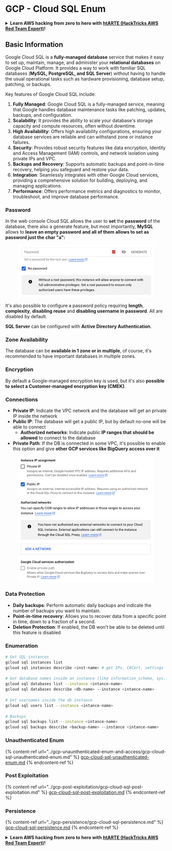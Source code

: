 # GCP - Cloud SQL Enum

<details>

<summary><strong>Learn AWS hacking from zero to hero with</strong> <a href="https://training.hacktricks.xyz/courses/arte"><strong>htARTE (HackTricks AWS Red Team Expert)</strong></a><strong>!</strong></summary>

Other ways to support HackTricks:

* If you want to see your **company advertised in HackTricks** or **download HackTricks in PDF** Check the [**SUBSCRIPTION PLANS**](https://github.com/sponsors/carlospolop)!
* Get the [**official PEASS & HackTricks swag**](https://peass.creator-spring.com)
* Discover [**The PEASS Family**](https://opensea.io/collection/the-peass-family), our collection of exclusive [**NFTs**](https://opensea.io/collection/the-peass-family)
* **Join the** 💬 [**Discord group**](https://discord.gg/hRep4RUj7f) or the [**telegram group**](https://t.me/peass) or **follow** me on **Twitter** 🐦 [**@carlospolopm**](https://twitter.com/carlospolopm)**.**
* **Share your hacking tricks by submitting PRs to the** [**HackTricks**](https://github.com/carlospolop/hacktricks) and [**HackTricks Cloud**](https://github.com/carlospolop/hacktricks-cloud)
*
*
* &#x20;github repos.

</details>

## Basic Information

Google Cloud SQL is a **fully-managed database** service that makes it easy to set up, maintain, manage, and administer your **relational databases** on Google Cloud Platform. It provides a way to work with familiar SQL databases (**MySQL, PostgreSQL, and SQL Server**) without having to handle the usual operational tasks such as hardware provisioning, database setup, patching, or backups.

Key features of Google Cloud SQL include:

1. **Fully Managed**: Google Cloud SQL is a fully-managed service, meaning that Google handles database maintenance tasks like patching, updates, backups, and configuration.
2. **Scalability**: It provides the ability to scale your database's storage capacity and compute resources, often without downtime.
3. **High Availability**: Offers high availability configurations, ensuring your database services are reliable and can withstand zone or instance failures.
4. **Security**: Provides robust security features like data encryption, Identity and Access Management (IAM) controls, and network isolation using private IPs and VPC.
5. **Backups and Recovery**: Supports automatic backups and point-in-time recovery, helping you safeguard and restore your data.
6. **Integration**: Seamlessly integrates with other Google Cloud services, providing a comprehensive solution for building, deploying, and managing applications.
7. **Performance**: Offers performance metrics and diagnostics to monitor, troubleshoot, and improve database performance.

### Password

In the web console Cloud SQL allows the user to **set** the **password** of the database, there also a generate feature, but most importantly, **MySQL** allows to **leave an empty password and all of them allows to set as password just the char "a":**

<figure><img src="../../../.gitbook/assets/image (1) (1) (1) (1) (1) (1) (1).png" alt=""><figcaption></figcaption></figure>

It's also possible to configure a password policy requiring **length**, **complexity**, **disabling reuse** and **disabling username in password**. All are disabled by default.

**SQL Server** can be configured with **Active Directory Authentication**.

### Zone Availability

The database can be **available in 1 zone or in multiple**, of course, it's recommended to have important databases in multiple zones.

### Encryption

By default a Google-managed encryption key is used, but it's also **possible to select a Customer-managed encryption key (CMEK)**.

### Connections

* **Private IP**: Indicate the VPC network and the database will get an private IP inside the network
* **Public IP**: The database will get a public IP, but by default no-one will be able to connect
  * **Authorized networks**: Indicate public **IP ranges that should be allowed** to connect to the database
* **Private Path**: If the DB is connected in some VPC, it's possible to enable this option and give **other GCP services like BigQuery access over it**

<figure><img src="../../../.gitbook/assets/image (1) (1) (1) (1) (1) (1) (1) (1).png" alt=""><figcaption></figcaption></figure>

### Data Protection

* **Daily backups**: Perform automatic daily backups and indicate the number of backups you want to maintain.
* **Point-in-time recovery**: Allows you to recover data from a specific point in time, down to a fraction of a second.
* **Deletion Protection**: If enabled, the DB won't be able to be deleted until this feature is disabled

### Enumeration

```bash
# Get SQL instances
gcloud sql instances list
gcloud sql instances describe <inst-name> # get IPs, CACert, settings

# Get database names inside an instance (like information_schema, sys...)
gcloud sql databases list --instance <intance-name>
gcloud sql databases describe <db-name> --instance <intance-name>

# Get usernames inside the db instance
gcloud sql users list --instance <intance-name>

# Backups
gcloud sql backups list --instance <intance-name>
gcloud sql backups describe <backup-name> --instance <intance-name>
```

### Unauthenticated Enum

{% content-ref url="../gcp-unaunthenticated-enum-and-access/gcp-cloud-sql-unauthenticated-enum.md" %}
[gcp-cloud-sql-unauthenticated-enum.md](../gcp-unaunthenticated-enum-and-access/gcp-cloud-sql-unauthenticated-enum.md)
{% endcontent-ref %}

### Post Exploitation

{% content-ref url="../gcp-post-exploitation/gcp-cloud-sql-post-exploitation.md" %}
[gcp-cloud-sql-post-exploitation.md](../gcp-post-exploitation/gcp-cloud-sql-post-exploitation.md)
{% endcontent-ref %}

### Persistence

{% content-ref url="../gcp-persistence/gcp-cloud-sql-persistence.md" %}
[gcp-cloud-sql-persistence.md](../gcp-persistence/gcp-cloud-sql-persistence.md)
{% endcontent-ref %}

<details>

<summary><strong>Learn AWS hacking from zero to hero with</strong> <a href="https://training.hacktricks.xyz/courses/arte"><strong>htARTE (HackTricks AWS Red Team Expert)</strong></a><strong>!</strong></summary>

Other ways to support HackTricks:

* If you want to see your **company advertised in HackTricks** or **download HackTricks in PDF** Check the [**SUBSCRIPTION PLANS**](https://github.com/sponsors/carlospolop)!
* Get the [**official PEASS & HackTricks swag**](https://peass.creator-spring.com)
* Discover [**The PEASS Family**](https://opensea.io/collection/the-peass-family), our collection of exclusive [**NFTs**](https://opensea.io/collection/the-peass-family)
* **Join the** 💬 [**Discord group**](https://discord.gg/hRep4RUj7f) or the [**telegram group**](https://t.me/peass) or **follow** me on **Twitter** 🐦 [**@carlospolopm**](https://twitter.com/carlospolopm)**.**
* **Share your hacking tricks by submitting PRs to the** [**HackTricks**](https://github.com/carlospolop/hacktricks) and [**HackTricks Cloud**](https://github.com/carlospolop/hacktricks-cloud) github repos.

</details>
